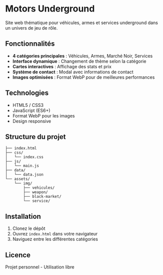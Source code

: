 # Motors Underground

Site web thématique pour véhicules, armes et services underground dans un univers de jeu de rôle.

## Fonctionnalités

- **4 catégories principales** : Véhicules, Armes, Marché Noir, Services
- **Interface dynamique** : Changement de thème selon la catégorie
- **Cartes interactives** : Affichage des stats et prix
- **Système de contact** : Modal avec informations de contact
- **Images optimisées** : Format WebP pour de meilleures performances

## Technologies

- HTML5 / CSS3
- JavaScript (ES6+)
- Format WebP pour les images
- Design responsive

## Structure du projet

```
├── index.html
├── css/
│   └── index.css
├── js/
│   └── main.js
├── data/
│   └── data.json
└── assets/
    └── img/
        ├── vehicules/
        ├── weapon/
        ├── black-market/
        └── service/
```

## Installation

1. Clonez le dépôt
2. Ouvrez `index.html` dans votre navigateur
3. Naviguez entre les différentes catégories

## Licence

Projet personnel - Utilisation libre